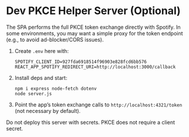# Dev PKCE Helper Server (Optional)

The SPA performs the full PKCE token exchange directly with Spotify. In some environments, you may want a simple proxy for the token endpoint (e.g., to avoid ad-blocker/CORS issues).

1. Create `.env` here with:
   ```
   SPOTIFY_CLIENT_ID=927fda6918514f96903e828fcd6bb576
   REACT_APP_SPOTIFY_REDIRECT_URI=http://localhost:3000/callback
   ```
2. Install deps and start:
   ```
   npm i express node-fetch dotenv
   node server.js
   ```
3. Point the app’s token exchange calls to `http://localhost:4321/token` (not necessary by default).

Do not deploy this server with secrets. PKCE does not require a client secret.